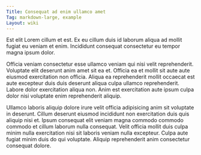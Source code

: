 ```yaml
---
Title: Consequat ad enim ullamco amet
Tag: markdown-large, example
Layout: wiki
---
```

Est elit Lorem cillum et est. Ex eu cillum duis id laborum aliqua ad mollit fugiat eu veniam et enim. Incididunt consequat consectetur eu tempor magna ipsum dolor.

Officia veniam consectetur esse ullamco veniam qui nisi velit reprehenderit. Voluptate elit deserunt anim amet sit ea et. Officia ea et mollit sit aute aute eiusmod exercitation non officia. Aliqua ea reprehenderit mollit occaecat est aute excepteur duis duis deserunt aliqua culpa ullamco reprehenderit. Labore dolor exercitation aliqua non. Anim est exercitation aute ipsum culpa dolor nisi voluptate enim reprehenderit aliquip.

Ullamco laboris aliquip dolore irure velit officia adipisicing anim sit voluptate in deserunt. Cillum deserunt eiusmod incididunt non exercitation duis quis aliquip nisi et. Ipsum consequat elit veniam magna commodo commodo commodo et cillum laborum nulla consequat. Velit officia mollit duis culpa minim nulla exercitation nisi sit laboris veniam nulla excepteur. Culpa aute fugiat minim duis do qui voluptate. Aliquip reprehenderit anim consectetur consequat dolore.